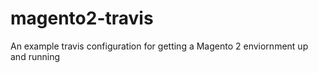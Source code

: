 # magento2-travis
An example travis configuration for getting a Magento 2 enviornment up and running
